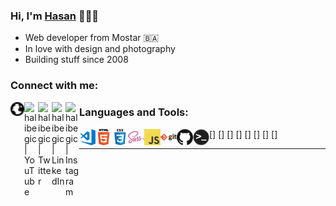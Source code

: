 ### Hi, I'm [Hasan][website] 👋👨‍💻
- Web developer from Mostar 🇧🇦
- In love with design and photography
- Building stuff since 2008


### Connect with me:

[<img align="left" alt="halibegic.info" width="22px" src="https://raw.githubusercontent.com/iconic/open-iconic/master/svg/globe.svg" />][website]
[<img align="left" alt="halibegic | YouTube" width="22px" src="https://cdn.jsdelivr.net/npm/simple-icons@v3/icons/youtube.svg" />][youtube]
[<img align="left" alt="halibegic | Twitter" width="22px" src="https://cdn.jsdelivr.net/npm/simple-icons@v3/icons/twitter.svg" />][twitter]
[<img align="left" alt="halibegic | LinkedIn" width="22px" src="https://cdn.jsdelivr.net/npm/simple-icons@v3/icons/linkedin.svg" />][linkedin]
[<img align="left" alt="halibegic | Instagram" width="22px" src="https://cdn.jsdelivr.net/npm/simple-icons@v3/icons/instagram.svg" />][instagram]


### Languages and Tools:

[<img align="left" alt="Visual Studio Code" width="26px" src="https://raw.githubusercontent.com/github/explore/80688e429a7d4ef2fca1e82350fe8e3517d3494d/topics/visual-studio-code/visual-studio-code.png" />]
[<img align="left" alt="HTML5" width="26px" src="https://raw.githubusercontent.com/github/explore/80688e429a7d4ef2fca1e82350fe8e3517d3494d/topics/html/html.png" />]
[<img align="left" alt="CSS3" width="26px" src="https://raw.githubusercontent.com/github/explore/80688e429a7d4ef2fca1e82350fe8e3517d3494d/topics/css/css.png" />]
[<img align="left" alt="Sass" width="26px" src="https://raw.githubusercontent.com/github/explore/80688e429a7d4ef2fca1e82350fe8e3517d3494d/topics/sass/sass.png" />]
[<img align="left" alt="JavaScript" width="26px" src="https://raw.githubusercontent.com/github/explore/80688e429a7d4ef2fca1e82350fe8e3517d3494d/topics/javascript/javascript.png" />]
[<img align="left" alt="Git" width="26px" src="https://raw.githubusercontent.com/github/explore/80688e429a7d4ef2fca1e82350fe8e3517d3494d/topics/git/git.png" />]
[<img align="left" alt="GitHub" width="26px" src="https://raw.githubusercontent.com/github/explore/78df643247d429f6cc873026c0622819ad797942/topics/github/github.png" />]
[<img align="left" alt="Terminal" width="26px" src="https://raw.githubusercontent.com/github/explore/80688e429a7d4ef2fca1e82350fe8e3517d3494d/topics/terminal/terminal.png" />]

---

[website]: https://halibegic.info
[twitter]: https://twitter.com/halibegic
[youtube]: https://youtube.com/halibegic
[instagram]: https://instagram.com/halibegic
[linkedin]: https://linkedin.com/in/halibegic
